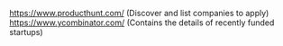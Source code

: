 https://www.producthunt.com/ (Discover and list companies to apply)
https://www.ycombinator.com/ (Contains the details of recently funded startups)
